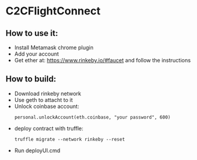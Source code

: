 # C2CFlightConnect


## How to use it:

* Install Metamask chrome plugin
* Add your account
* Get ether at:  https://www.rinkeby.io/#faucet and follow the instructions


## How to build:

* Download rinkeby network
* Use geth to attacht to it
* Unlock coinbase account:
  ```
  personal.unlockAccount(eth.coinbase, "your password", 600)
  ```
* deploy contract with truffle:
  ```
  truffle migrate --network rinkeby --reset
  ```
* Run deployUI.cmd
